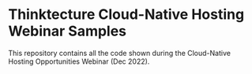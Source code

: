 # Thinktecture Cloud-Native Hosting Webinar Samples

This repository contains all the code shown during the Cloud-Native Hosting Opportunities Webinar (Dec 2022). 
